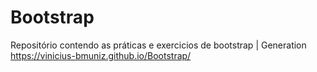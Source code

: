 # Bootstrap
Repositório contendo as práticas e exercicios de bootstrap | Generation
https://vinicius-bmuniz.github.io/Bootstrap/
